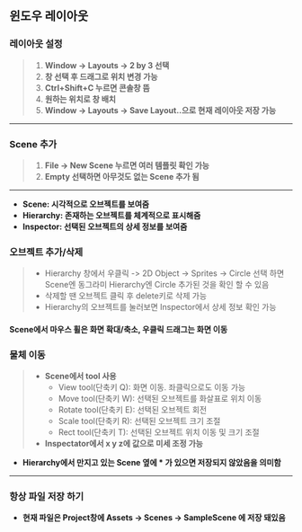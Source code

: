 ## 윈도우 레이아웃
### 레이아웃 설정
> 1. **Window -> Layouts -> 2 by 3 선택**  
> 2. **창 선택 후 드래그로 위치 변경 가능**  
> 3. **Ctrl+Shift+C 누르면 콘솔창 뜸**  
> 4. **원하는 위치로 창 배치**  
> 5. **Window -> Layouts -> Save Layout..으로 현재 레이아웃 저장 가능**  
  
***
  
### Scene 추가
> 1. **File -> New Scene 누르면 여러 템플릿 확인 가능**  
> 2. **Empty 선택하면 아무것도 없는 Scene 추가 됨**  
***
* **Scene: 시각적으로 오브젝트를 보여줌**
* **Hierarchy: 존재하는 오브젝트를 체계적으로 표시해줌**
* **Inspector: 선택된 오브젝트의 상세 정보를 보여줌**

### 오브젝트 추가/삭제
> * Hierarchy 창에서 우클릭 -> 2D Object -> Sprites -> Circle 선택 하면  Scene엔 동그라미 Hierarchy엔 Circle 추가된 것을 확인 할 수 있음  
> * 삭제할 땐 오브젝트 클릭 후 delete키로 삭제 가능  
> * Hierarchy의 오브젝트를 눌러보면 Inspector에서 상세 정보 확인 가능  

#### Scene에서 마우스 휠은 화면 확대/축소, 우클릭 드래그는 화면 이동
 
### 물체 이동
> * **Scene에서 tool 사용**  
>     * View tool(단축키 Q): 화면 이동. 좌클릭으로도 이동 가능  
>     * Move tool(단축키 W): 선택된 오브젝트를 화살표로 위치 이동  
>     * Rotate tool(단축키 E): 선택된 오브젝트 회전  
>     * Scale tool(단축키 R): 선택된 오브젝트 크기 조절  
>     * Rect tool(단축키 T): 선택된 오브젝트 위치 이동 및 크기 조절  
> * **Inspectator에서 x y z에 값으로 미세 조정 가능**  

* **Hierarchy에서 만지고 있는 Scene 옆에 * 가 있으면 저장되지 않았음을 의미함**

***

### 항상 파일 저장 하기
* **현재 파일은 Project창에 Assets -> Scenes -> SampleScene 에 저장 돼있음**
